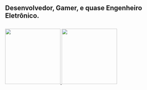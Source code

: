 ## Desenvolvedor, Gamer, e quase Engenheiro Eletrônico.
##
<div align="left">
  <a href="https://github.com/Tyrion1606">
  <img height="180em" src="https://github-readme-stats.vercel.app/api?username=Tyrion1606&show_icons=true&theme=dark&include_all_commits=true&count_private=true"/>
  <img height="180em" src="https://github-readme-stats.vercel.app/api/top-langs/?username=Tyrion1606&layout=normal&langs_count=10&theme=dark"/>
</div>
